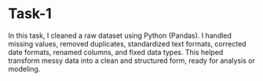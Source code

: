 # Task-1
In this task, I cleaned a raw dataset using Python (Pandas). I handled missing values, removed duplicates, standardized text formats, corrected date formats, renamed columns, and fixed data types. This helped transform messy data into a clean and structured form, ready for analysis or modeling. 
